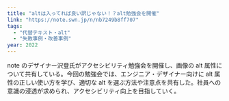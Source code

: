 ```yaml
---
title: "altは入ってれば良い訳じゃない！？alt勉強会を開催"
link: "https://note.swn.jp/n/nb7249b8ff707"
tags:
  - "代替テキスト・alt"
  - "失敗事例・改善事例"
year: 2022
---
```


note のデザイナー沢登氏がアクセシビリティ勉強会を開催し、画像の alt 属性について共有している。今回の勉強会では、エンジニア・デザイナー向けに alt 属性の正しい使い方を学び、適切な alt を選ぶ方法や注意点を共有した。社員への意識の浸透が求められ、アクセシビリティ向上を目指していく。
